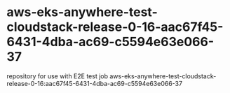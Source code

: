 # aws-eks-anywhere-test-cloudstack-release-0-16-aac67f45-6431-4dba-ac69-c5594e63e066-37
repository for use with E2E test job aws-eks-anywhere-test-cloudstack-release-0-16:aac67f45-6431-4dba-ac69-c5594e63e066-37
